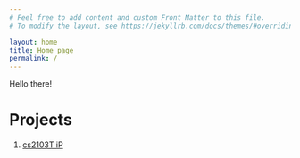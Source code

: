 ```yaml
---
# Feel free to add content and custom Front Matter to this file.
# To modify the layout, see https://jekyllrb.com/docs/themes/#overriding-theme-defaults

layout: home
title: Home page
permalink: /
---
```



Hello there!

# Projects

 1. [cs2103T iP](https://gabau.github.io/ip)


